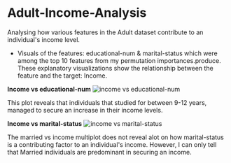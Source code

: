 # Adult-Income-Analysis
Analysing how various features in the Adult dataset contribute to an individual's income level.
- Visuals of the features: educational-num & marital-status which were among the top 10 features from my permutation importances.produce. These explanatory visualizations show the relationship between the feature and the target: Income.

**Income vs educational-num**
![income vs educational-num](https://github.com/gladysbabs/Adult-Income-Analysis/assets/162020572/7053c2c2-1766-4253-9938-2f69ea2cd4d3)

This plot reveals that individuals that studied for between 9-12 years, managed to secure an increase in their income levels.

**Income vs marital-status**
![income vs marital-status](https://github.com/gladysbabs/Adult-Income-Analysis/assets/162020572/a8430f26-7721-49f0-aee5-da57e1a9d9dc)

The married vs income multiplot does not reveal alot on how marital-status is a contributing factor to an individual's income. However, I can only tell that Married individuals are predominant in securing an income.
